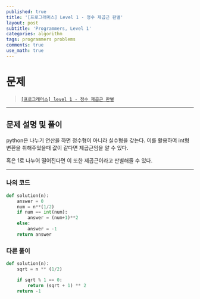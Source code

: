 ```yaml
---
published: true
title: '[프로그래머스] Level 1 - 정수 제곱근 판별'
layout: post
subtitle: 'Programmers, Level 1'
categories: algorithm
tags: programmers problems
comments: true
use_math: true
---
```


# **문제**

> [`[프로그래머스] level 1 - 정수 제곱근 판별`](https://school.programmers.co.kr/learn/courses/30/lessons/12934)

---
## **문제 설명 및 풀이**

python은 나누기 연산을 하면 정수형이 아니라 실수형을 갖는다. 이를 활용하여 int형변환을 취해주었을때 값이 같다면 제곱근임을 알 수 있다.

혹은 1로 나누어 떨어진다면 이 또한 제곱근이라고 판별해줄 수 있다.

---
### 나의 코드
```python
def solution(n):
    answer = 0
    num = n**(1/2)
    if num == int(num):
        answer = (num+1)**2
    else:
        answer = -1
    return answer
```

### 다른 풀이
```python
def solution(n):
    sqrt = n ** (1/2)

    if sqrt % 1 == 0:
        return (sqrt + 1) ** 2
    return -1
```
